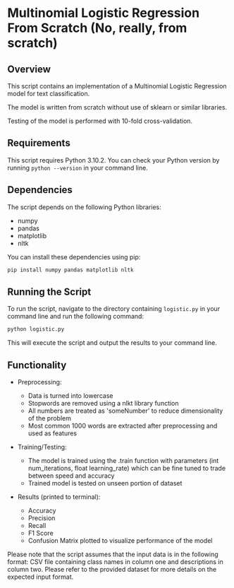 # Multinomial Logistic Regression From Scratch (No, really, from scratch)

## Overview

This script contains an implementation of a Multinomial Logistic Regression model for text classification.


The model is written from scratch without use of sklearn or similar libraries.


Testing of the model is performed with 10-fold cross-validation.


## Requirements

This script requires Python 3.10.2. You can check your Python version by running `python --version` in your command line.

## Dependencies

The script depends on the following Python libraries:

- numpy
- pandas
- matplotlib
- nltk

You can install these dependencies using pip:

```bash
pip install numpy pandas matplotlib nltk
```

## Running the Script

To run the script, navigate to the directory containing `logistic.py` in your command line and run the following command:

```bash
python logistic.py
```

This will execute the script and output the results to your command line.

## Functionality

- Preprocessing:
    - Data is turned into lowercase
    - Stopwords are removed using a nlkt library function
    - All numbers are treated as 'someNumber' to reduce dimensionality of the problem
    - Most common 1000 words are extracted after preprocessing and used as features

- Training/Testing:
    - The model is trained using the .train function with parameters (int num_iterations, float learning_rate) which can be fine tuned to trade between speed and accuracy
    - Trained model is tested on unseen portion of dataset

- Results (printed to terminal):
    - Accuracy
    - Precision
    - Recall
    - F1 Score
    - Confusion Matrix plotted to visualize performance of the model

Please note that the script assumes that the input data is in the following format: CSV file containing class names in column one and descriptions in column two. Please refer to the provided dataset for more details on the expected input format.